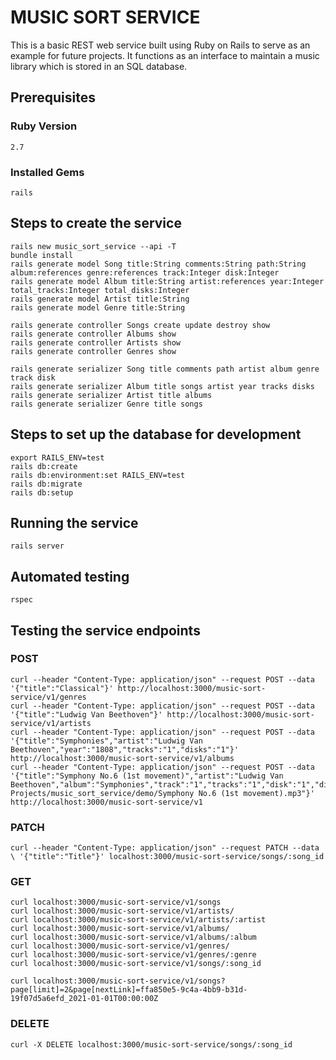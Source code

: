# MUSIC SORT SERVICE

This is a basic REST web service built using Ruby on Rails to serve as an example for future projects.
It functions as an interface to maintain a music library which is stored in an SQL database.

## Prerequisites
### Ruby Version
```
2.7
```

### Installed Gems
```
rails
```

## Steps to create the service
```
rails new music_sort_service --api -T
bundle install
rails generate model Song title:String comments:String path:String album:references genre:references track:Integer disk:Integer
rails generate model Album title:String artist:references year:Integer total_tracks:Integer total_disks:Integer
rails generate model Artist title:String
rails generate model Genre title:String

rails generate controller Songs create update destroy show
rails generate controller Albums show
rails generate controller Artists show
rails generate controller Genres show

rails generate serializer Song title comments path artist album genre track disk
rails generate serializer Album title songs artist year tracks disks
rails generate serializer Artist title albums
rails generate serializer Genre title songs
```

## Steps to set up the database for development
```
export RAILS_ENV=test
rails db:create
rails db:environment:set RAILS_ENV=test
rails db:migrate
rails db:setup
```

## Running the service
```
rails server
```

## Automated testing
```
rspec
```

## Testing the service endpoints
### POST
```
curl --header "Content-Type: application/json" --request POST --data  '{"title":"Classical"}' http://localhost:3000/music-sort-service/v1/genres
curl --header "Content-Type: application/json" --request POST --data  '{"title":"Ludwig Van Beethoven"}' http://localhost:3000/music-sort-service/v1/artists
curl --header "Content-Type: application/json" --request POST --data  '{"title":"Symphonies","artist":"Ludwig Van Beethoven","year":"1808","tracks":"1","disks":"1"}' http://localhost:3000/music-sort-service/v1/albums
curl --header "Content-Type: application/json" --request POST --data  '{"title":"Symphony No.6 (1st movement)","artist":"Ludwig Van Beethoven","album":"Symphonies","track":"1","tracks":"1","disk":"1","disks":"1","genre":"Classical","comments":"","path":"~/GIT/PROJECTS/My-Projects/music_sort_service/demo/Symphony No.6 (1st movement).mp3"}' http://localhost:3000/music-sort-service/v1
```

### PATCH
```
curl --header "Content-Type: application/json" --request PATCH --data \ '{"title":"Title"}' localhost:3000/music-sort-service/songs/:song_id
```

### GET
```
curl localhost:3000/music-sort-service/v1/songs
curl localhost:3000/music-sort-service/v1/artists/
curl localhost:3000/music-sort-service/v1/artists/:artist
curl localhost:3000/music-sort-service/v1/albums/
curl localhost:3000/music-sort-service/v1/albums/:album
curl localhost:3000/music-sort-service/v1/genres/
curl localhost:3000/music-sort-service/v1/genres/:genre
curl localhost:3000/music-sort-service/v1/songs/:song_id

curl localhost:3000/music-sort-service/v1/songs?page[limit]=2&page[nextLink]=ffa850e5-9c4a-4bb9-b31d-19f07d5a6efd_2021-01-01T00:00:00Z

```

### DELETE
```
curl -X DELETE localhost:3000/music-sort-service/songs/:song_id
```
